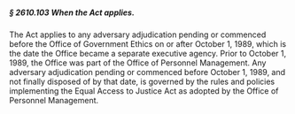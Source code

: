 ##### § 2610.103 When the Act applies. #####

The Act applies to any adversary adjudication pending or commenced before the Office of Government Ethics on or after October 1, 1989, which is the date the Office became a separate executive agency. Prior to October 1, 1989, the Office was part of the Office of Personnel Management. Any adversary adjudication pending or commenced before October 1, 1989, and not finally disposed of by that date, is governed by the rules and policies implementing the Equal Access to Justice Act as adopted by the Office of Personnel Management.